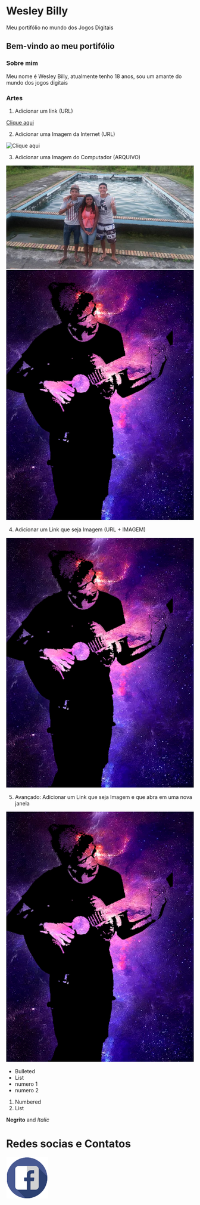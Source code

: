 # Wesley Billy

Meu portifólio no mundo dos Jogos Digitais

## Bem-vindo ao meu portifólio

### Sobre mim

Meu nome é Wesley Billy, atualmente tenho 18 anos, sou um amante do mundo dos jogos digitais

### Artes
1. Adicionar um link (URL)

[Clique aqui](https://www.baixarvideosgratis.com.br/imagens/entretenimento/animais/gatinho-fofinho-pedindo-petisco-tem-como-nao-amar-estes-seres.jpg)

2. Adicionar uma Imagem da Internet (URL)

![Clique aqui](https://www.baixarvideosgratis.com.br/imagens/entretenimento/animais/gatinho-fofinho-pedindo-petisco-tem-como-nao-amar-estes-seres.jpg)

3. Adicionar uma Imagem do Computador (ARQUIVO)

![Imagem Meus](14102237_673937692765941_6486121430130340075_n.jpg)
![Imagem Eu](Foto.png)

4. Adicionar um Link que seja Imagem (URL + IMAGEM)

[![Imagem Eu](Foto.png)](http://Twiter.com)

5. Avançado: Adicionar um Link que seja Imagem e que abra em uma nova janela

<a href="https://www.facebook.com/wesley.billy.1"   > ![Imagem Eu](Foto.png) </a>


- Bulleted
- List
- numero 1
- numero 2

1. Numbered
2. List

**Negrito** and _Italic_


# Redes socias e Contatos
<a href="https://www.facebook.com/wesley.billy.1"  target = "_blank" > ![Imagem1](Face.png) </a>

